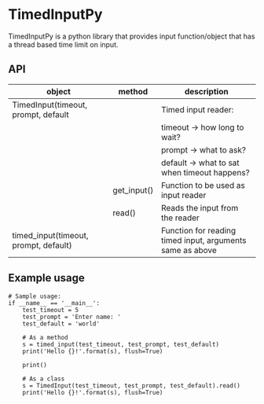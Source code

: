 # TimedInputPy

TimedInputPy is a python library that provides input function/object that has a
thread based time limit on input.

## API

|object|method|description|
|-----|-----|-----|
|TimedInput(timeout, prompt, default||Timed input reader:|
|||timeout -> how long to wait?|
|||prompt -> what to ask?|
|||default -> what to sat when timeout happens?|
||get_input()|Function to be used as input reader|
||read()|Reads the input from the reader|
|timed_input(timeout, prompt, default)|| Function for reading timed input, arguments same as above|

## Example usage
```
# Sample usage:
if __name__ == '__main__':
    test_timeout = 5
    test_prompt = 'Enter name: '
    test_default = 'world'

    # As a method
    s = timed_input(test_timeout, test_prompt, test_default)
    print('Hello {}!'.format(s), flush=True)

    print()

    # As a class
    s = TimedInput(test_timeout, test_prompt, test_default).read()
    print('Hello {}!'.format(s), flush=True)
```
